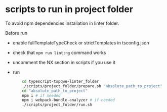 # scripts to run in project folder

To avoid npm dependencies installation in linter folder. 

Before run 
 * enable fullTemplateTypeCheck or strictTemplates in tsconfig.json
 * check that `npm run lint:ng` command works
 * uncomment the NX section in scripts if you use it

* run 
	```bash
		cd typescript-tspqwe-linter_folder
		./scripts/project_folder/prepare.sh "absolute_path_to_project"
		cd "absolute_path_to_project"
		npm i # if needed
		npm i webpack-bundle-analyzer # if needed
		./scripts/project_folder/run.sh
	```
